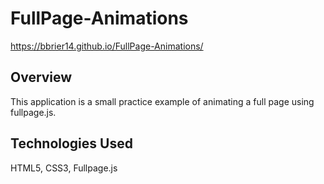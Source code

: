 # FullPage-Animations
https://bbrier14.github.io/FullPage-Animations/
## Overview
This application is a small practice example of animating a full page using fullpage.js.
## Technologies Used
HTML5, CSS3, Fullpage.js
